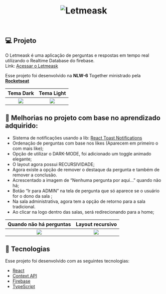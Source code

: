 <h1 align="center">
    <img alt="Letmeask" title="Letmeask" src="https://user-images.githubusercontent.com/63220877/123501059-c48bfd80-d618-11eb-900a-16b312660d02.png" />
</h1>


<br>


## 💻 Projeto

O Letmeask é uma aplicação de perguntas e respostas em tempo real utilizando o Realtime Database do firebase.
<br>
Link: [Acessar o Letmeask](https://letmeask-b8da7.firebaseapp.com/)

Esse projeto foi desenvolvido na <b>NLW-6</b> Together ministrado pela <b>[Rocketseat](https://rocketseat.com.br/)</b>

Tema Dark            |  Tema Light
:-------------------------:|:-------------------------:
![](https://user-images.githubusercontent.com/63220877/123501207-90650c80-d619-11eb-88c8-a249219f2b15.png)  |  ![](https://user-images.githubusercontent.com/63220877/123501121-0f0d7a00-d619-11eb-80a4-365b9fc80a9a.png)

## 🔖 Melhorias no projeto com base no aprendizado adquirido:


- Sistema de notificações usando a lib: [React Toast Notifications](https://jossmac.github.io/react-toast-notifications/)
- Ordenação de perguntas com base nos likes (Aparecem em primeiro o com mais like);
- Opção de utilizar o DARK-MODE, foi adicionado um toggle animado elegante;
- O layout agora possui RECURSIVIDADE;
- Agora existe a opção de remover o destaque da pergunta e também de remover a conclusão.
- Acrescentado a imagem de “Nenhuma pergunta por aqui…” quando não há;
- Botão “Ir para ADMIN” na tela de pergunta que só aparece se o usuário for o dono da sala ;
- Na sala administrativa, agora tem a opção de retorno para a sala tradicional.
- Ao clicar na logo dentro das salas, será redirecionando para a home;

Quando não há perguntas          |  Layout recursivo
:-------------------------:|:-------------------------:
![](https://user-images.githubusercontent.com/63220877/123501498-c2776e00-d61b-11eb-9064-027d2729d273.png)  |  ![](https://user-images.githubusercontent.com/63220877/123501468-86440d80-d61b-11eb-8bed-fde9288a87ff.png)

## 🚀 Tecnologias

Esse projeto foi desenvolvido com as seguintes tecnologias:

- [React](https://reactjs.org)
- [Context API](https://pt-br.reactjs.org/docs/context.html)
- [Firebase](https://firebase.google.com/?hl=pt)
- [TypeScript](https://www.typescriptlang.org/)


